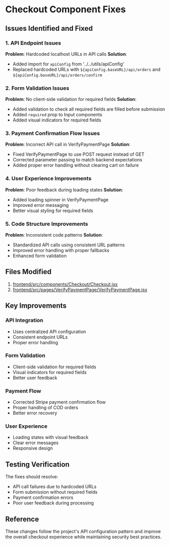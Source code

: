 # Checkout Component Fixes

## Issues Identified and Fixed

### 1. API Endpoint Issues

**Problem**: Hardcoded localhost URLs in API calls
**Solution**:

- Added import for `apiConfig` from '../../utils/apiConfig'
- Replaced hardcoded URLs with `${apiConfig.baseURL}/api/orders` and `${apiConfig.baseURL}/api/orders/confirm`

### 2. Form Validation Issues

**Problem**: No client-side validation for required fields
**Solution**:

- Added validation to check all required fields are filled before submission
- Added `required` prop to Input components
- Added visual indicators for required fields

### 3. Payment Confirmation Flow Issues

**Problem**: Incorrect API call in VerifyPaymentPage
**Solution**:

- Fixed VerifyPaymentPage to use POST request instead of GET
- Corrected parameter passing to match backend expectations
- Added proper error handling without clearing cart on failure

### 4. User Experience Improvements

**Problem**: Poor feedback during loading states
**Solution**:

- Added loading spinner in VerifyPaymentPage
- Improved error messaging
- Better visual styling for required fields

### 5. Code Structure Improvements

**Problem**: Inconsistent code patterns
**Solution**:

- Standardized API calls using consistent URL patterns
- Improved error handling with proper fallbacks
- Enhanced form validation

## Files Modified

1. [frontend/src/components/Checkout/Checkout.jsx](file:///Users/quick/Downloads/FOODIEFRENZY/frontend/src/components/Checkout/Checkout.jsx)
2. [frontend/src/pages/VerifyPaymentPage/VerifyPaymentPage.jsx](file:///Users/quick/Downloads/FOODIEFRENZY/frontend/src/pages/VerifyPaymentPage/VerifyPaymentPage.jsx)

## Key Improvements

### API Integration

- Uses centralized API configuration
- Consistent endpoint URLs
- Proper error handling

### Form Validation

- Client-side validation for required fields
- Visual indicators for required fields
- Better user feedback

### Payment Flow

- Corrected Stripe payment confirmation flow
- Proper handling of COD orders
- Better error recovery

### User Experience

- Loading states with visual feedback
- Clear error messages
- Responsive design

## Testing Verification

The fixes should resolve:

- API call failures due to hardcoded URLs
- Form submission without required fields
- Payment confirmation errors
- Poor user feedback during processing

## Reference

These changes follow the project's API configuration pattern and improve the overall checkout experience while maintaining security best practices.
